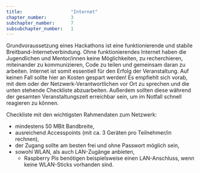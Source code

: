 ```yaml
---
title: 					"Internet"
chapter_number: 		3
subchapter_number:		7
subsubchapter_number:	1
---
```


Grundvoraussetzung eines Hackathons ist eine funktionierende und stabile Breitband-Internetverbindung. Ohne funktionierendes Internet haben die Jugendlichen und Mentor/innen keine Möglichkeiten, zu recherchieren, miteinander zu kommunizieren, Code zu teilen und gemeinsam daran zu arbeiten. Internet ist somit essentiell für den Erfolg der Veranstaltung. Auf keinen Fall sollte hier an Kosten gespart werden! Es empfiehlt sich vorab, mit dem oder der Netzwerk-Verantwortlichen vor Ort zu sprechen und die unten stehende Checkliste abzuarbeiten. Außerdem sollten diese während der gesamten Veranstaltungszeit erreichbar sein, um im Notfall schnell reagieren zu können.

Checkliste mit den wichtigsten Rahmendaten zum Netzwerk:

* mindestens 50 MBit Bandbreite,
* ausreichend Accesspoints (mit ca. 3 Geräten pro Teilnehmer/in rechnen),
* der Zugang sollte am besten frei und ohne Passwort möglich sein,     
* sowohl WLAN, als auch LAN-Zugänge anbieten,             
	* Raspberry Pis benötigen beispielsweise einen LAN-Anschluss, wenn keine WLAN-Sticks vorhanden sind.
